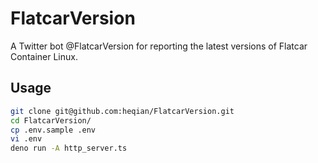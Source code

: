 # FlatcarVersion

A Twitter bot @FlatcarVersion for reporting the latest versions of Flatcar
Container Linux.

## Usage

```sh
git clone git@github.com:heqian/FlatcarVersion.git
cd FlatcarVersion/
cp .env.sample .env
vi .env
deno run -A http_server.ts
```
